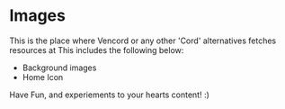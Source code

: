 # Images
This is the place where Vencord or any other 'Cord' alternatives fetches resources at
This includes the following below:
- Background images
- Home Icon

Have Fun, and experiements to your hearts content! :)
